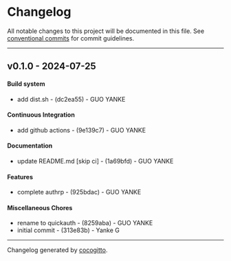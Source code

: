 # Changelog
All notable changes to this project will be documented in this file. See [conventional commits](https://www.conventionalcommits.org/) for commit guidelines.

- - -
## v0.1.0 - 2024-07-25
#### Build system
- add dist.sh - (dc2ea55) - GUO YANKE
#### Continuous Integration
- add github actions - (9e139c7) - GUO YANKE
#### Documentation
- update README.md [skip ci] - (1a69bfd) - GUO YANKE
#### Features
- complete authrp - (925bdac) - GUO YANKE
#### Miscellaneous Chores
- rename to quickauth - (8259aba) - GUO YANKE
- initial commit - (313e83b) - Yanke G

- - -

Changelog generated by [cocogitto](https://github.com/cocogitto/cocogitto).